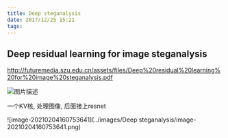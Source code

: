 ```yaml
---
title: Deep steganalysis
date: 2017/12/25 15:21
tags: 
---
```



## Deep residual learning for image steganalysis

http://futuremedia.szu.edu.cn/assets/files/Deep%20residual%20learning%20for%20image%20steganalysis.pdf

![图片描述](http://otivusbsc.bkt.clouddn.com/11f6de4a-3fea-4fde-a8b4-92bb3fd79b8f)

一个KV核, 处理图像, 后面接上resnet

<!-- more -->

![image-20210204160753641](../images/Deep steganalysis/image-20210204160753641.png)

